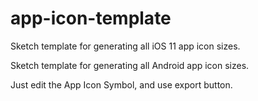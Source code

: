 # app-icon-template

Sketch template for generating all iOS 11 app icon sizes.

Sketch template for generating all Android app icon sizes.

Just edit the App Icon Symbol, and use export button.
